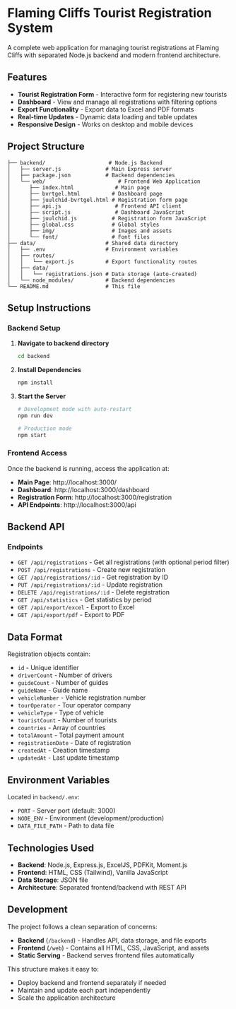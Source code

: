 # Flaming Cliffs Tourist Registration System

A complete web application for managing tourist registrations at Flaming Cliffs with separated Node.js backend and modern frontend architecture.

## Features

- **Tourist Registration Form** - Interactive form for registering new tourists
- **Dashboard** - View and manage all registrations with filtering options
- **Export Functionality** - Export data to Excel and PDF formats
- **Real-time Updates** - Dynamic data loading and table updates
- **Responsive Design** - Works on desktop and mobile devices

## Project Structure

```
├── backend/                    # Node.js Backend
│   ├── server.js              # Main Express server
│   ├── package.json           # Backend dependencies
│   └── web/                       # Frontend Web Application
│      ├── index.html             # Main page
│      ├── bvrtgel.html          # Dashboard page
│      ├── juulchid-bvrtgel.html # Registration form page
│      ├── api.js                 # Frontend API client
│      ├── script.js              # Dashboard JavaScript
│      ├── juulchid.js           # Registration form JavaScript
│      ├── global.css            # Global styles
│      ├── img/                  # Images and assets
│      └── font/                 # Font files
├── data/                      # Shared data directory
│   ├── .env                   # Environment variables
│   ├── routes/
│   │   └── export.js          # Export functionality routes
│   ├── data/
│   │   └── registrations.json # Data storage (auto-created)
│   └── node_modules/          # Backend dependencies
└── README.md                  # This file
```

## Setup Instructions

### Backend Setup

1. **Navigate to backend directory**
   ```bash
   cd backend
   ```

2. **Install Dependencies**
   ```bash
   npm install
   ```

3. **Start the Server**
   ```bash
   # Development mode with auto-restart
   npm run dev
   
   # Production mode
   npm start
   ```

### Frontend Access

Once the backend is running, access the application at:
- **Main Page**: http://localhost:3000/
- **Dashboard**: http://localhost:3000/dashboard
- **Registration Form**: http://localhost:3000/registration
- **API Endpoints**: http://localhost:3000/api

## Backend API

### Endpoints

- `GET /api/registrations` - Get all registrations (with optional period filter)
- `POST /api/registrations` - Create new registration
- `GET /api/registrations/:id` - Get registration by ID
- `PUT /api/registrations/:id` - Update registration
- `DELETE /api/registrations/:id` - Delete registration
- `GET /api/statistics` - Get statistics by period
- `GET /api/export/excel` - Export to Excel
- `GET /api/export/pdf` - Export to PDF

## Data Format

Registration objects contain:
- `id` - Unique identifier
- `driverCount` - Number of drivers
- `guideCount` - Number of guides
- `guideName` - Guide name
- `vehicleNumber` - Vehicle registration number
- `tourOperator` - Tour operator company
- `vehicleType` - Type of vehicle
- `touristCount` - Number of tourists
- `countries` - Array of countries
- `totalAmount` - Total payment amount
- `registrationDate` - Date of registration
- `createdAt` - Creation timestamp
- `updatedAt` - Last update timestamp

## Environment Variables

Located in `backend/.env`:
- `PORT` - Server port (default: 3000)
- `NODE_ENV` - Environment (development/production)
- `DATA_FILE_PATH` - Path to data file

## Technologies Used

- **Backend**: Node.js, Express.js, ExcelJS, PDFKit, Moment.js
- **Frontend**: HTML, CSS (Tailwind), Vanilla JavaScript
- **Data Storage**: JSON file
- **Architecture**: Separated frontend/backend with REST API

## Development

The project follows a clean separation of concerns:
- **Backend** (`/backend`) - Handles API, data storage, and file exports
- **Frontend** (`/web`) - Contains all HTML, CSS, JavaScript, and assets
- **Static Serving** - Backend serves frontend files automatically

This structure makes it easy to:
- Deploy backend and frontend separately if needed
- Maintain and update each part independently
- Scale the application architecture

